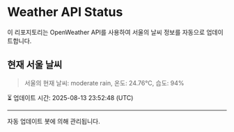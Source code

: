 
# Weather API Status

이 리포지토리는 OpenWeather API를 사용하여 서울의 날씨 정보를 자동으로 업데이트합니다.

## 현재 서울 날씨
> 서울의 현재 날씨: moderate rain, 온도: 24.76°C, 습도: 94%

⏳ 업데이트 시간: 2025-08-13 23:52:48 (UTC)

---
자동 업데이트 봇에 의해 관리됩니다.
